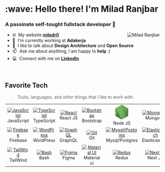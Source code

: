 
<h1 align="left" id="miladranjbar-title">:wave: Hello there! I'm Milad Ranjbar</h1>
<h3 align="left">A passinate self-tought fullstack developer 🥑</h3>


<a href="#miladranjbar-title">
  <img src="https://github-readme-stats.vercel.app/api?username=miladr0&show_icons=true&theme=react&count_private=true&include_all_commits=true" alt="Milad Ranjbar" align="right" />
</a>

- 🌐 &nbsp;My website **[miladr0]**
- :office: &nbsp;I'm currently working at **Adakerja**
- :speech_balloon: &nbsp;I like to talk about **Design Architecture** and **Open Source**
- :mailbox: &nbsp;Ask me about anything, I am happy to **help** :)
- :computer: &nbsp;Connect with me on **[LinkedIn]**


<br>

<h2 align="left" id="miladranjbar-tech">Favorite Tech</h2>

> Tools, languages, and other things that I like to work with.


<table align="center">
  <tr>
    <td align="center" width="96">
      <a href="#miladranjbar-tech">
        <img src="https://upload.wikimedia.org/wikipedia/commons/thumb/9/99/Unofficial_JavaScript_logo_2.svg/1024px-Unofficial_JavaScript_logo_2.svg.png" width="48" height="48" alt="JavaScript" />
      </a>
      <br>JavaScript
    </td>
    <td align="center" width="96">
      <a href="#miladranjbar-tech">
        <img src="https://upload.wikimedia.org/wikipedia/commons/thumb/4/4c/Typescript_logo_2020.svg/1200px-Typescript_logo_2020.svg.png" width="48" height="48" alt="TypeScript" />
      </a>
      <br>TypeScript
    </td>
    <td align="center" width="96">
      <a href="#miladranjbar-tech">
        <img src="https://brandlogos.net/wp-content/uploads/2020/09/react-logo.png" width="48" height="48" alt="React" />
      </a>
      <br>React JS
    </td>
    <td align="center" width="96">
      <a href="#miladranjbar-tech">
        <img src="https://cdn.worldvectorlogo.com/logos/bootstrap-4.svg" width="48" height="48" alt="Bootstrap" />
      </a>
      <br>Bootstrap
    </td>
    <td align="center" width="96">
      <a href="#miladranjbar-tech">
        <img src="https://raw.githubusercontent.com/github/explore/80688e429a7d4ef2fca1e82350fe8e3517d3494d/topics/nodejs/nodejs.png" width="48" height="48" alt="Node JS" />
      </a>
      <br>Node JS
    </td>
     <td align="center" width="96"> 
      <a href="#miladranjbar-tech" >
        <img src="https://i.ibb.co/QXHcMvM/58481021cef1014c0b5e494b.png" width="48" height="48" alt="Mongo DB" />
      </a>
      <br>MongoDB
    </td>
   <td align="center" width="96"> 
      <a href="#miladranjbar-tech" >
        <img src="https://brandeps.com/icon-download/S/Socket.io-icon-vector-01.svg" width="48" height="48" alt="Mongo DB" />
      </a>
      <br>Socket.io
    </td>
  </tr>
    <td align="center" width="96">
      <a href="#miladranjbar-tech">
        <img src="https://4.bp.blogspot.com/-rtNRVM3aIvI/XJX_U07Z-II/AAAAAAAAJXY/YpdOo490FTgdKOxM4qDG-2-EzcNFAWkKACK4BGAYYCw/s1600/logo%2Bfirebase%2Bicon.png" width="48" height="48" alt="Firebase" />
      </a>
      <br>Firebase
    </td>
    <td align="center"  width="96">
      <a href="#miladranjbar-tech">
        <img src="https://upload.wikimedia.org/wikipedia/commons/thumb/9/98/WordPress_blue_logo.svg/480px-WordPress_blue_logo.svg.png" width="48" height="48" alt="WordPress" />
      </a>
      <br>WordPress
    </td>
    <td align="center" width="96">
      <a href="#miladranjbar-tech" >
        <img src="https://upload.wikimedia.org/wikipedia/commons/thumb/1/17/GraphQL_Logo.svg/2048px-GraphQL_Logo.svg.png" width="48" height="48" alt="GraphQL" />
      </a>
      <br>GraphQL
    </td>
    <td align="center" width="96">
      <a href="#miladranjbar-tech" >
        <img src="https://upload.wikimedia.org/wikipedia/commons/thumb/3/3f/Git_icon.svg/1200px-Git_icon.svg.png" width="48" height="48" alt="Git" />
      </a>
      <br>Git
    </td>
      <td align="center" width="96">
      <a href="#miladranjbar-tech" >
        <img src="https://brandeps.com/logo-download/M/MySQL-logo-vector-01.svg" width="48" height="48" alt="Mysql/Postgres" />
      </a>
      <br>Mysql/Postgres
    </td>
      <td align="center" width="96">
      <a href="#miladranjbar-tech" >
        <img src="https://brandeps.com/icon-download/E/Elasticsearch-icon-vector-01.svg" width="48" height="48" alt="Elasticsearch" />
      </a>
      <br>Elasticsearch
    </td>
      <td align="center" width="96">
      <a href="#miladranjbar-tech" >
        <img src="https://brandeps.com/logo-download/R/Redis-logo-vector-01.svg" width="48" height="48" alt="Redis" />
      </a>
      <br>Redis
    </td>
   <tr>
    <td align="center" width="96">
      <a href="#miladranjbar-tech">
        <img src="https://tailwindcss.com/_next/static/media/tailwindcss-mark.cb8046c163f77190406dfbf4dec89848.svg" width="48" height="48" alt="TailWind" />
      </a>
      <br>TailWind
    </td>
    <td align="center" width="96">
      <a href="#miladranjbar-tech">
        <img src="https://bashlogo.com/img/symbol/png/full_colored_dark.png" width="48" height="48" alt="Bash" />
      </a>
      <br>Bash
    </td>
    <td align="center" width="96">
      <a href="#miladranjbar-tech">
        <img src="https://upload.wikimedia.org/wikipedia/commons/3/33/Figma-logo.svg" width="45" height="45" alt="Figma" />
      </a>
      <br>Figma
    </td>
    <td align="center" width="96">
      <a href="#miladranjbar-tech">
        <img src="https://material-ui.com/static/logo.png" width="48" height="48" alt="Material UI" />
      </a>
      <br>Material ui
    </td>
     <td align="center" width="96"> 
      <a href="#miladranjbar-tech" >
        <img src="https://cdn.worldvectorlogo.com/logos/redux.svg" width="48" height="48" alt="Redux" />
      </a>
      <br>Redux
    </td>
          <td align="center" width="96"> 
      <a href="#miladranjbar-tech" >
        <img src="https://raw.githubusercontent.com/samfromaway/samfromaway/master/.github/images/nextjs.png" width="48" height="48" alt="Next JS" />
      </a>
      <br>Next JS
    </td>
             <td align="center" width="96"> 
      <a href="#miladranjbar-tech" >
        <img src="https://brandeps.com/icon-download/A/Aws-icon-vector-03.svg" width="48" height="48" alt="AWS" />
      </a>
      <br>AWS
    </td>
  </tr>
    
</table>
<!-- links -->



[linkedin]: https://www.linkedin.com/in/milad-ranjbar "Milad Ranjbar LinkedIn"
[twitter]: https://twitter.com/mr1_ranjbar "Milad Ranjbar Twitter"
[miladr0]: https://miladr0.com/
